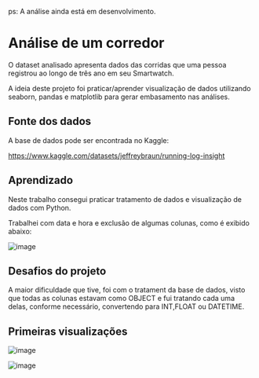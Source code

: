 ps: A análise ainda está em desenvolvimento.

# Análise de um corredor

O dataset analisado apresenta dados das corridas que uma pessoa registrou ao longo de três ano em seu Smartwatch.

A ideia deste projeto foi praticar/aprender visualização de dados utilizando seaborn, pandas e matplotlib para gerar embasamento nas análises.

## Fonte dos dados

A base de dados pode ser encontrada no Kaggle:

https://www.kaggle.com/datasets/jeffreybraun/running-log-insight

## Aprendizado

Neste trabalho consegui praticar tratamento de dados e visualização de dados com Python.

Trabalhei com data e hora e exclusão de algumas colunas, como é exibido abaixo:

![image](https://user-images.githubusercontent.com/97578244/207658566-c14e4203-c8b7-4161-b2fb-9de6ee921443.png)

## Desafios do projeto

A maior dificuldade que tive, foi com o tratament da base de dados, visto que todas as colunas estavam como OBJECT e fui tratando cada uma delas, conforme necessário, convertendo para INT,FLOAT ou DATETIME.

## Primeiras visualizações

![image](https://user-images.githubusercontent.com/97578244/207660290-7815f417-6362-4d6a-8261-22de6e9a98ae.png)


![image](https://user-images.githubusercontent.com/97578244/207659643-7fc052fd-bb0b-49fa-920d-e4ccb228e071.png)


 





